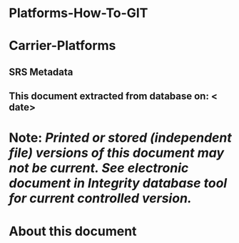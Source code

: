 # **Platforms-How-To-GIT**
# **Carrier-Platforms**
## SRS Metadata
 ## This document extracted from database on: < date>
   
# **Note**: _Printed or stored (independent file) versions of this document may not be current. See electronic document in Integrity database tool for current controlled version._
# **About this document**
